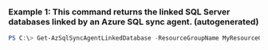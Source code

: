 ### Example 1: This command returns the linked SQL Server databases linked by an Azure SQL sync agent. (autogenerated)
```powershell
PS C:\> Get-AzSqlSyncAgentLinkedDatabase -ResourceGroupName MyResourceGroup -ServerName s1 -SyncAgentName SyncAgent01
```

